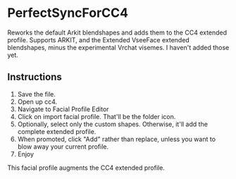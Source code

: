 # PerfectSyncForCC4
Reworks the default Arkit blendshapes and adds them to the CC4 extended profile. Supports ARKIT, and the Extended VseeFace extended blendshapes, minus the experimental Vrchat visemes. I haven't added those yet.

## Instructions

1. Save the file. 
2. Open up cc4.
3. Navigate to Facial Profile Editor
4. Click on import facial profile. That'll be the folder icon.
5. Optionally, select only the custom shapes. Otherwise, it'll add the complete extended profile.
6. When promoted, click "Add" rather than replace, unless you want to blow away your current profile.
7. Enjoy

This facial profile augments the CC4 extended profile.
